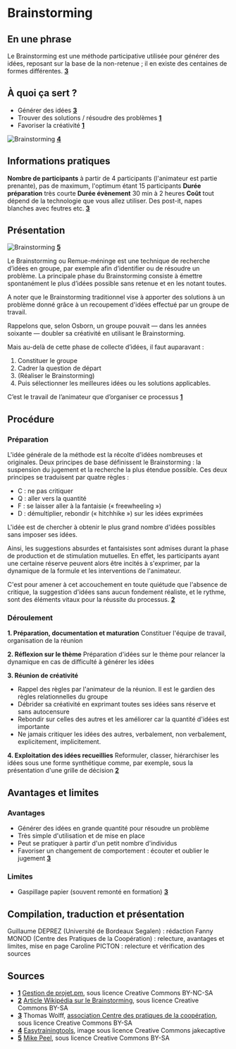 # Brainstorming

## En une phrase  

Le Brainstorming est une méthode participative utilisée pour générer des idées, reposant sur la base de la non-retenue ; il en existe des centaines de formes différentes. **[3](#note)**

## À quoi ça sert ?

* Générer des idées **[3](#note)**
* Trouver des solutions / résoudre des problèmes **[1](#note)**
* Favoriser la créativité **[1](#note)**

![Brainstorming](http://www.easytrainingtools.com/blog/wp-content/uploads/2009/12/49915119_47670f570e_b1-300x225.jpg) **[4](#note)**

## Informations pratiques
**Nombre de participants**  à partir de 4 participants (l'animateur est partie prenante), pas de maximum, l'optimum étant 15 participants
**Durée préparation** très courte
**Durée évènement** 30 min à 2 heures 
**Coût** tout dépend de la technologie que vous allez utiliser. Des post-it, napes blanches avec feutres etc. **[3](#note)**

## Présentation 

![Brainstorming](http://upload.wikimedia.org/wikipedia/commons/thumb/1/12/GLAMcamp_Amsterdam_-_upload_tool_brainstorming.jpg/400px-GLAMcamp_Amsterdam_-_upload_tool_brainstorming.jpg) **[5](#note)**

Le Brainstorming ou Remue-méninge est une technique de recherche d’idées en groupe, par exemple afin d’identifier ou de résoudre un problème. La principale phase du Brainstorming consiste à émettre spontanément le plus d’idées possible sans retenue et en les notant toutes. 

A noter que le Brainstorming traditionnel vise à apporter des solutions à un problème donné grâce à un recoupement d'idées effectué par un groupe de travail.

Rappelons que, selon Osborn, un groupe pouvait — dans les années soixante — doubler sa créativité en utilisant le Brainstorming. 

Mais au-delà de cette phase de collecte d’idées, il faut auparavant :
1. Constituer le groupe
2. Cadrer la question de départ
3. (Réaliser le Brainstorming)
4. Puis sélectionner les meilleures idées ou les solutions applicables.

C’est le travail de l’animateur que d’organiser ce processus **[1](#note)**

## Procédure 

### Préparation
L'idée générale de la méthode est la récolte d'idées nombreuses et originales.
Deux principes de base définissent le Brainstorming : la suspension du jugement et la recherche la plus étendue possible.
Ces deux principes se traduisent par quatre règles :
* C : ne pas critiquer
* Q : aller vers la quantité
* F :  se laisser aller à la fantaisie (« freewheeling »)
* D : démultiplier, rebondir (« hitchhike ») sur les idées exprimées

L'idée est de chercher à obtenir le plus grand nombre d'idées possibles sans imposer ses idées.

Ainsi, les suggestions absurdes et fantaisistes sont admises durant la phase de production et de stimulation mutuelles. En effet, les participants ayant une certaine réserve peuvent alors être incités à s'exprimer, par la dynamique de la formule et les interventions de l'animateur.

C'est pour amener à cet accouchement en toute quiétude que l'absence de critique, la suggestion d'idées sans aucun fondement réaliste, et le rythme, sont des éléments vitaux pour la réussite du processus. **[2](#note)**

### Déroulement
**1. Préparation, documentation et maturation**
Constituer l'équipe de travail, organisation de la réunion

**2. Réflexion sur le thème**
Préparation d'idées sur le thème pour relancer la dynamique en cas de difficulté à générer les idées

**3. Réunion de créativité**
* Rappel des règles par l'animateur de la réunion. Il est le gardien des règles relationnelles du groupe
* Débrider sa créativité en exprimant toutes ses idées sans réserve et sans autocensure
* Rebondir sur celles des autres et les améliorer car la quantité d'idées est importante
* Ne jamais critiquer les idées des autres, verbalement, non verbalement, explicitement, implicitement.

**4. Exploitation des idées recueillies**
Reformuler, classer, hiérarchiser les idées sous une forme synthétique comme, par exemple, sous la présentation d'une grille de décision **[2](#note)**

## Avantages et limites 

### Avantages 
* Générer des idées en grande quantité pour résoudre un problème
* Très simple d'utilisation et de mise en place
* Peut se pratiquer à partir d'un petit nombre d'individus
* Favoriser un changement de comportement : écouter et oublier le jugement **[3](#note)**

### Limites 
* Gaspillage papier (souvent remonté en formation) **[3](#note)** 

## Compilation, traduction et présentation

Guillaume DEPREZ (Université de Bordeaux Segalen) : rédaction
Fanny MONOD (Centre des Pratiques de la Coopération) : relecture, avantages et limites, mise en page
Caroline PICTON : relecture et vérification des sources

## Sources

<a id="note">

* **[1](#note)** [Gestion de projet.pm](http://gestiondeprojet.pm/animer-un-brainstorming/), sous licence Creative Commons BY-NC-SA
* **[2](#note)** [Article Wikipédia sur le Brainstorming](http://fr.wikipedia.org/wiki/Brainstorming), sous licence Creative Commons BY-SA
*  **[3](#note)** Thomas Wolff, [association Centre des pratiques de la coopération](http://cpcoop.fr), sous licence Creative Commons BY-SA
* **[4](#note)** [Easytrainingtools](http://www.easytrainingtools.com/blog/2009/12/16/how-to-evaluate-brainstorming-ideas/), image sous licence Creative Commons jakecaptive
* **[5](#note)** [Mike Peel](http://commons.wikimedia.org/wiki/File:GLAMcamp_Amsterdam_-_upload_tool_brainstorming.jpg), sous licence Creative Commons BY-SA

